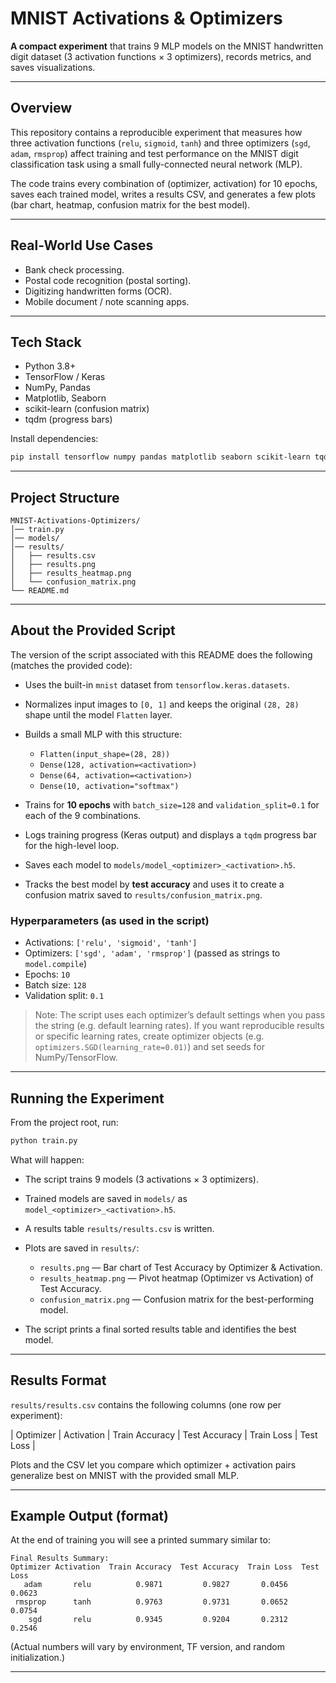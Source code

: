 # MNIST Activations & Optimizers

**A compact experiment** that trains 9 MLP models on the MNIST handwritten digit dataset (3 activation functions × 3 optimizers), records metrics, and saves visualizations.

---

## Overview

This repository contains a reproducible experiment that measures how three activation functions (`relu`, `sigmoid`, `tanh`) and three optimizers (`sgd`, `adam`, `rmsprop`) affect training and test performance on the MNIST digit classification task using a small fully-connected neural network (MLP).

The code trains every combination of (optimizer, activation) for 10 epochs, saves each trained model, writes a results CSV, and generates a few plots (bar chart, heatmap, confusion matrix for the best model).

---

## Real-World Use Cases

* Bank check processing.
* Postal code recognition (postal sorting).
* Digitizing handwritten forms (OCR).
* Mobile document / note scanning apps.

---

## Tech Stack

* Python 3.8+
* TensorFlow / Keras
* NumPy, Pandas
* Matplotlib, Seaborn
* scikit-learn (confusion matrix)
* tqdm (progress bars)

Install dependencies:

```bash
pip install tensorflow numpy pandas matplotlib seaborn scikit-learn tqdm
```

---

## Project Structure

```
MNIST-Activations-Optimizers/
│── train.py               
│── models/                
│── results/             
│   ├── results.csv
│   ├── results.png
│   ├── results_heatmap.png
│   └── confusion_matrix.png
└── README.md
```

---

## About the Provided Script

The version of the script associated with this README does the following (matches the provided code):

* Uses the built-in `mnist` dataset from `tensorflow.keras.datasets`.
* Normalizes input images to `[0, 1]` and keeps the original `(28, 28)` shape until the model `Flatten` layer.
* Builds a small MLP with this structure:

  * `Flatten(input_shape=(28, 28))`
  * `Dense(128, activation=<activation>)`
  * `Dense(64, activation=<activation>)`
  * `Dense(10, activation="softmax")`
* Trains for **10 epochs** with `batch_size=128` and `validation_split=0.1` for each of the 9 combinations.
* Logs training progress (Keras output) and displays a `tqdm` progress bar for the high-level loop.
* Saves each model to `models/model_<optimizer>_<activation>.h5`.
* Tracks the best model by **test accuracy** and uses it to create a confusion matrix saved to `results/confusion_matrix.png`.

### Hyperparameters (as used in the script)

* Activations: `['relu', 'sigmoid', 'tanh']`
* Optimizers: `['sgd', 'adam', 'rmsprop']` (passed as strings to `model.compile`)
* Epochs: `10`
* Batch size: `128`
* Validation split: `0.1`

> Note: The script uses each optimizer’s default settings when you pass the string (e.g. default learning rates). If you want reproducible results or specific learning rates, create optimizer objects (e.g. `optimizers.SGD(learning_rate=0.01)`) and set seeds for NumPy/TensorFlow.

---

## Running the Experiment

From the project root, run:

```bash
python train.py
```

What will happen:

* The script trains 9 models (3 activations × 3 optimizers).
* Trained models are saved in `models/` as `model_<optimizer>_<activation>.h5`.
* A results table `results/results.csv` is written.
* Plots are saved in `results/`:

  * `results.png` — Bar chart of Test Accuracy by Optimizer & Activation.
  * `results_heatmap.png` — Pivot heatmap (Optimizer vs Activation) of Test Accuracy.
  * `confusion_matrix.png` — Confusion matrix for the best-performing model.
* The script prints a final sorted results table and identifies the best model.

---

## Results Format

`results/results.csv` contains the following columns (one row per experiment):

\| Optimizer | Activation | Train Accuracy | Test Accuracy | Train Loss | Test Loss |

Plots and the CSV let you compare which optimizer + activation pairs generalize best on MNIST with the provided small MLP.

---

## Example Output (format)

At the end of training you will see a printed summary similar to:

```
Final Results Summary:
Optimizer Activation  Train Accuracy  Test Accuracy  Train Loss  Test Loss
   adam       relu          0.9871         0.9827       0.0456     0.0623
 rmsprop      tanh          0.9763         0.9731       0.0652     0.0754
    sgd       relu          0.9345         0.9204       0.2312     0.2546
```

(Actual numbers will vary by environment, TF version, and random initialization.)

---
